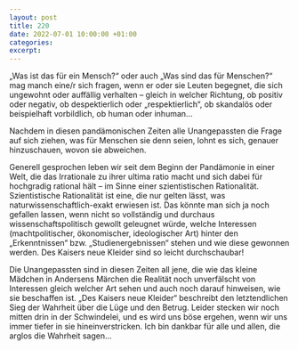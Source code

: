 ```yaml
---
layout: post
title: 220
date: 2022-07-01 10:00:00 +01:00
categories: 
excerpt: 
---
```


„Was ist das für ein Mensch?“ oder auch „Was sind das für Menschen?“ mag manch eine/r sich fragen, wenn er oder sie Leuten begegnet, die sich ungewohnt oder auffällig verhalten – gleich in welcher Richtung, ob positiv oder negativ, ob despektierlich oder „respektierlich“, ob skandalös oder beispielhaft vorbildlich, ob human oder inhuman…

Nachdem in diesen pandämonischen Zeiten alle Unangepassten die Frage auf sich ziehen, was für Menschen sie denn seien, lohnt es sich, genauer hinzuschauen, wovon sie abweichen.

Generell gesprochen leben wir seit dem Beginn der Pandämonie in einer Welt, die das Irrationale zu ihrer ultima ratio macht und sich dabei für hochgradig rational hält – im Sinne einer szientistischen Rationalität. Szientistische Rationalität ist eine, die nur gelten lässt, was naturwissenschaftlich-exakt erwiesen ist. Das könnte man sich ja noch gefallen lassen, wenn nicht so vollständig und durchaus wissenschaftspolitisch gewollt geleugnet würde, welche Interessen (machtpolitischer, ökonomischer, ideologischer Art) hinter den „Erkenntnissen“ bzw. „Studienergebnissen“ stehen und wie diese gewonnen werden. Des Kaisers neue Kleider sind so leicht durchschaubar!

Die Unangepassten sind in diesen Zeiten all jene, die wie das kleine Mädchen in Andersens Märchen die Realität noch unverfälscht von Interessen gleich welcher Art sehen und auch noch darauf hinweisen, wie sie beschaffen ist. „Des Kaisers neue Kleider“ beschreibt den letztendlichen Sieg der Wahrheit über die Lüge und den Betrug. Leider stecken wir noch mitten drin in der Schwindelei, und es wird uns böse ergehen, wenn wir uns immer tiefer in sie hineinverstricken. Ich bin dankbar für alle und allen, die arglos die Wahrheit sagen…
